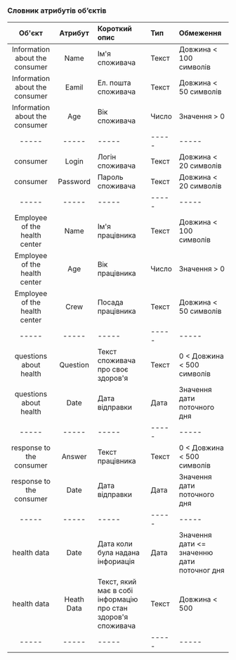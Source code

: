 ### Словник атрибутів об’єктів
|Об'єкт|Атрибут|Короткий опис|Тип|Обмеження|
|:-----:|:-----:|:-----|:-----|:-----|
|Information about the consumer|Name|Ім'я споживача|Текст|Довжина < 100 символів|
|Information about the consumer|Eamil|Ел. пошта споживача|Текст|Довжина < 50 символів|
|Information about the consumer|Age|Вік споживача|Число|Значення > 0|
|-----|-----|-----|-----|-----|
|consumer|Login|Логін споживача|Текст|Довжина < 20 символів|
|consumer|Password|Пароль споживача|Текст|Довжина < 20 символів|
|-----|-----|-----|-----|-----|
|Employee of the health center|Name|Ім'я працівника|Текст|Довжина < 100 символів|
|Employee of the health center|Age|Вік працівника|Число|Значення > 0|
|Employee of the health center|Crew|Посада працівника|Текст|Довжина < 50 символів|
|-----|-----|-----|-----|-----|
|questions about health|Question|Текст споживача про своє здоров'я|Текст|0 < Довжина < 500 символів|
|questions about health|Date|Дата відправки|Дата|Значення дати поточного дня|
|-----|-----|-----|-----|-----|
|response to the consumer|Answer|Текст працівника|Текст|0 < Довжина < 500 символів|
|response to the consumer|Date|Дата відправки|Дата|Значення дати поточного дня|
|-----|-----|-----|-----|-----|
|health data|Date|Дата коли була надана інфориація|Дата|Значення дати <= значенню дати поточног дня|
|health data|Heath Data|Текст, який має в собі інформацію про стан здоров'я споживача|Текст|Довжина < 500 |
|-----|-----|-----|-----|-----|
